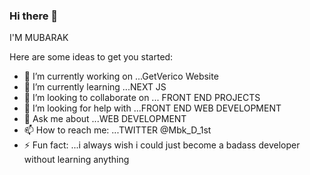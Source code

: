 ### Hi there 👋
I'M MUBARAK

Here are some ideas to get you started:

- 🔭 I’m currently working on ...GetVerico Website
- 🌱 I’m currently learning ...NEXT JS
- 👯 I’m looking to collaborate on ... FRONT END PROJECTS
- 🤔 I’m looking for help with ...FRONT END WEB DEVELOPMENT
- 💬 Ask me about ...WEB DEVELOPMENT
- 📫 How to reach me: ...TWITTER @Mbk_D_1st
- ⚡ Fun fact: ...i always wish i could just become a badass developer without learning anything 
